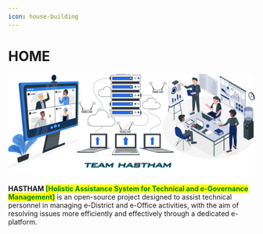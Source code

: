 ```yaml
---
icon: house-building
---
```


# HOME



<picture><source srcset="https://images.unsplash.com/photo-1537498425277-c283d32ef9db?crop=entropy&#x26;cs=srgb&#x26;fm=jpg&#x26;ixid=M3wxOTcwMjR8MHwxfHNlYXJjaHw3fHxjb21wdXRlcnxlbnwwfHx8fDE3MDA3MTIyMTF8MA&#x26;ixlib=rb-4.0.3&#x26;q=85" media="(prefers-color-scheme: dark)"><img src=".gitbook/assets/bg2.jpg" alt=""></picture>

&#x20; **HASTHAM&#x20;**<mark style="color:green;">**\[Holistic Assistance System for Technical and e-Governance Management]**</mark> is an open-source project designed to assist technical personnel in managing e-District and e-Office activities, with the aim of resolving issues more efficiently and effectively through a dedicated e-platform.

